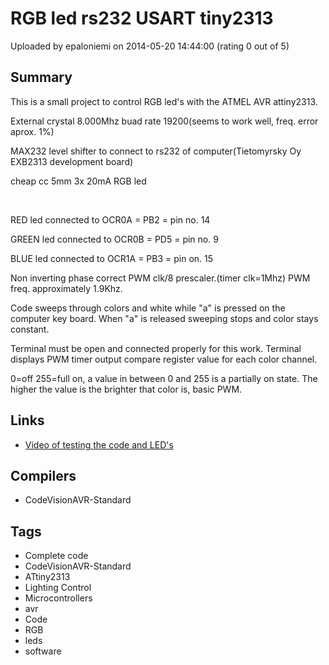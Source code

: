 # RGB led rs232 USART tiny2313

Uploaded by epaloniemi on 2014-05-20 14:44:00 (rating 0 out of 5)

## Summary

This is a small project to control RGB led's with the ATMEL AVR attiny2313.


External crystal 8.000Mhz buad rate 19200(seems to work well, freq. error aprox. 1%)


MAX232 level shifter to connect to rs232 of computer(Tietomyrsky Oy EXB2313 development board)


cheap cc 5mm 3x 20mA RGB led


 


RED led connected to OCR0A = PB2 = pin no. 14


GREEN led connected to OCR0B = PD5 = pin no. 9


BLUE led connected to OCR1A = PB3 = pin on. 15


Non inverting phase correct PWM clk/8 prescaler.(timer clk=1Mhz) PWM freq. approximately 1.9Khz.


Code sweeps through colors and white while "a" is pressed on the computer key board. When "a" is released sweeping stops and color stays constant.


Terminal must be open and connected properly for this work. Terminal displays PWM timer output compare register value for each color channel.


0=off 255=full on, a value in between 0 and 255 is a partially on state. The higher the value is the brighter that color is, basic PWM.

## Links

- [Video of testing the code and LED's](https://www.youtube.com/watch?v=_om0qQCJE94)

## Compilers

- CodeVisionAVR-Standard

## Tags

- Complete code
- CodeVisionAVR-Standard
- ATtiny2313
- Lighting Control
- Microcontrollers
- avr
- Code
- RGB
- leds
- software
